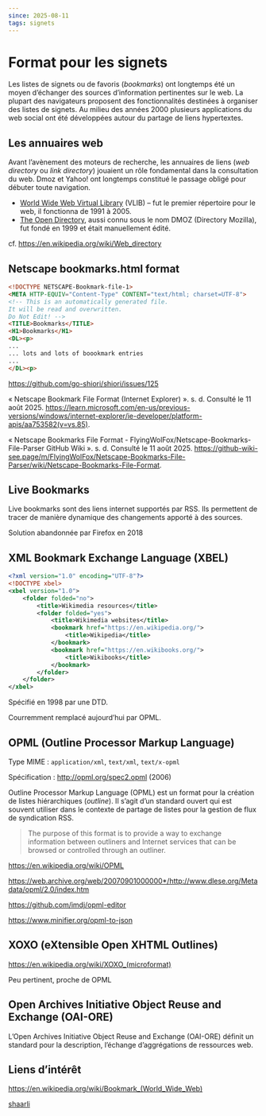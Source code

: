 ```yaml
---
since: 2025-08-11
tags: signets
---
```


# Format pour les signets

Les listes de signets ou de favoris (*bookmarks*) ont longtemps été un moyen d’échanger des sources d’information pertinentes sur le web. La plupart des navigateurs proposent des fonctionnalités destinées à organiser des listes de signets. Au milieu des années 2000 plusieurs applications du web social ont été développées autour du partage de liens hypertextes.

## Les annuaires web

Avant l’avènement des moteurs de recherche, les annuaires de liens (*web directory* ou *link directory*) jouaient un rôle fondamental dans la consultation du web. Dmoz et Yahoo! ont longtemps constitué le passage obligé pour débuter toute navigation. 

- [World Wide Web Virtual Library](https://vlib.org) (VLIB) – fut le premier répertoire pour le web, il fonctionna de 1991 à 2005.
- [The Open Directory](https://web.archive.org/web/20100107102839/http://websearch.about.com/od/enginesanddirectories/a/dmoz.htm), aussi connu sous le nom DMOZ (Directory Mozilla), fut fondé en 1999 et était manuellement édité.

cf. https://en.wikipedia.org/wiki/Web_directory

## Netscape bookmarks.html format

```html
<!DOCTYPE NETSCAPE-Bookmark-file-1>
<META HTTP-EQUIV="Content-Type" CONTENT="text/html; charset=UTF-8">
<!-- This is an automatically generated file.
It will be read and overwritten.
Do Not Edit! -->
<TITLE>Bookmarks</TITLE>
<H1>Bookmarks</H1>
<DL><p>
...
... lots and lots of boookmark entries
...
</DL><p>
```

https://github.com/go-shiori/shiori/issues/125

« Netscape Bookmark File Format (Internet Explorer) ». s. d. Consulté le 11 août 2025. https://learn.microsoft.com/en-us/previous-versions/windows/internet-explorer/ie-developer/platform-apis/aa753582(v=vs.85).

« Netscape Bookmarks File Format - FlyingWolFox/Netscape-Bookmarks-File-Parser GitHub Wiki ». s. d. Consulté le 11 août 2025. https://github-wiki-see.page/m/FlyingWolFox/Netscape-Bookmarks-File-Parser/wiki/Netscape-Bookmarks-File-Format.

## Live Bookmarks

Live bookmarks sont des liens internet supportés par RSS. Ils permettent de tracer de manière dynamique des changements apporté à des sources. 

Solution abandonnée par Firefox en 2018

## XML Bookmark Exchange Language (**XBEL**)

```xml
<?xml version="1.0" encoding="UTF-8"?>
<!DOCTYPE xbel>
<xbel version="1.0">
    <folder folded="no">
        <title>Wikimedia resources</title>
        <folder folded="yes">
            <title>Wikimedia websites</title>
            <bookmark href="https://en.wikipedia.org/">
                <title>Wikipedia</title>
            </bookmark>
            <bookmark href="https://en.wikibooks.org/">
                <title>Wikibooks</title>
            </bookmark>
        </folder>
    </folder>
</xbel>
```

Spécifié en 1998 par une DTD.

Courremment remplacé aujourd’hui par OPML.

## **OPML** (Outline Processor Markup Language)

Type MIME : `application/xml`, `text/xml`, `text/x-opml`

Spécification : http://opml.org/spec2.opml (2006)

Outline Processor Markup Language (OPML) est un format pour la création de listes hiérarchiques (*outline*). Il s’agit d’un standard ouvert qui est souvent utiliser dans le contexte de partage de listes pour la gestion de flux de syndication RSS.

>The purpose of this format is to provide a way to exchange information between outliners and Internet services that can be browsed or controlled through an outliner.

https://en.wikipedia.org/wiki/OPML

https://web.archive.org/web/20070901000000*/http://www.dlese.org/Metadata/opml/2.0/index.htm

https://github.com/imdj/opml-editor

https://www.minifier.org/opml-to-json

## **XOXO** (**eXtensible Open XHTML Outlines**)

https://en.wikipedia.org/wiki/XOXO_(microformat)

Peu pertinent, proche de OPML

## Open Archives Initiative Object Reuse and Exchange (OAI-ORE)

L’Open Archives Initiative Object Reuse and Exchange (OAI-ORE) définit un standard pour la description, l’échange d’aggrégations de ressources web.



## Liens d’intérêt

https://en.wikipedia.org/wiki/Bookmark_(World_Wide_Web)

[shaarli](https://mastodon.xyz/tags/shaarli)